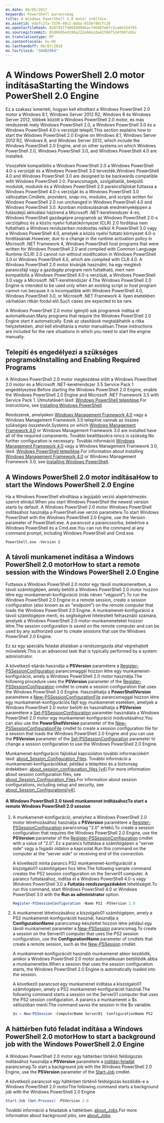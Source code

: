 ```yaml
---
ms.date: 06/05/2017
keywords: PowerShell parancsmag
title: A Windows PowerShell 2.0 motor indítása
ms.assetid: edafc2fa-7576-49c2-bbba-9336f4bcfc28
ms.openlocfilehash: 618745ff4865dd046acf46487e87c3ca0e324f95
ms.sourcegitcommit: 01d6985ed190a222e9da1da41596f524f607a5bc
ms.translationtype: MT
ms.contentlocale: hu-HU
ms.lasthandoff: 06/07/2018
ms.locfileid: "34482964"
---
```

# <a name="starting-the-windows-powershell-20-engine"></a><span data-ttu-id="4c7cc-103">A Windows PowerShell 2.0 motor indítása</span><span class="sxs-lookup"><span data-stu-id="4c7cc-103">Starting the Windows PowerShell 2.0 Engine</span></span>

<span data-ttu-id="4c7cc-104">Ez a szakasz ismerteti, hogyan kell elindítani a Windows PowerShell 2.0 motor a Windows 8.1, Windows Server 2012 R2, Windows 8 és Windows Server 2012, többek között a Windows PowerShell 2.0 motor, és más rendszerek mely Windows PowerShell 2.0, a Windows PowerShell 3.0 és a Windows PowerShell 4.0-s verzióját telepíti.</span><span class="sxs-lookup"><span data-stu-id="4c7cc-104">This section explains how to start the Windows PowerShell 2.0 Engine on Windows 8.1, Windows Server 2012 R2, Windows 8, and Windows Server 2012, which include the Windows PowerShell 2.0 Engine, and on other systems on which Windows PowerShell 2.0, Windows PowerShell 3.0, and Windows PowerShell 4.0 are installed.</span></span>

<span data-ttu-id="4c7cc-105">Visszafelé kompatibilis a Windows PowerShell 2.0 a Windows PowerShell 4.0-s verzióját és a Windows PowerShell 3.0 tervezték.</span><span class="sxs-lookup"><span data-stu-id="4c7cc-105">Windows PowerShell 4.0 and Windows PowerShell 3.0 are designed to be backwards compatible with Windows PowerShell 2.0.</span></span> <span data-ttu-id="4c7cc-106">Parancsmagok, szolgáltatók, beépülő modulok, modulok és a Windows PowerShell 2.0 parancsfájlokat futtassa a Windows PowerShell 4.0-s verzióját és a Windows PowerShell 3.0 változatlan.</span><span class="sxs-lookup"><span data-stu-id="4c7cc-106">Cmdlets, providers, snap-ins, modules, and scripts written for Windows PowerShell 2.0 run unchanged in Windows PowerShell 4.0 and Windows PowerShell 3.0.</span></span> <span data-ttu-id="4c7cc-107">Azonban módosulásának eredményeképpen a futásidejű aktiválási házirend a Microsoft .NET-keretrendszer 4-es, Windows PowerShell gazdagépre programok az Windows PowerShell 2.0-s verziójához és a közös nyelvi futtatókörnyezet (CLR) 2.0 fordítása nem futtatható a Windows rendszerben módosítás nélkül A PowerShell 3.0 vagy a Windows PowerShell 4.0, amelyek a közös nyelvi futtató környezet 4.0-s fordításának.</span><span class="sxs-lookup"><span data-stu-id="4c7cc-107">However, due to a change in the runtime activation policy in Microsoft .NET Framework 4, Windows PowerShell host programs that were written for Windows PowerShell 2.0 and compiled with Common Language Runtime (CLR) 2.0 cannot run without modification in Windows PowerShell 3.0 or Windows PowerShell 4.0, which are compiled with CLR 4.0.</span></span> <span data-ttu-id="4c7cc-108">A Windows PowerShell 2.0 motor kívánják használni, ha egy meglévő parancsfájl vagy a gazdagép program nem futtatható, mert nem kompatibilis a Windows PowerShell 4.0-s verzióját, a Windows PowerShell 3.0 vagy a Microsoft .NET-keretrendszer 4.</span><span class="sxs-lookup"><span data-stu-id="4c7cc-108">The Windows PowerShell 2.0 Engine is intended to be used only when an existing script or host program cannot run because it is incompatible with Windows PowerShell 4.0, Windows PowerShell 3.0, or Microsoft .NET Framework 4.</span></span> <span data-ttu-id="4c7cc-109">Ilyen esetekben várhatóan ritkán fordul elő.</span><span class="sxs-lookup"><span data-stu-id="4c7cc-109">Such cases are expected to be rare.</span></span>

<span data-ttu-id="4c7cc-110">A Windows PowerShell 2.0 motor igénylő sok programok indítsa el automatikusan.</span><span class="sxs-lookup"><span data-stu-id="4c7cc-110">Many programs that require the Windows PowerShell 2.0 Engine start it automatically.</span></span> <span data-ttu-id="4c7cc-111">Ezek az utasítások megtalálhatók a ritka helyzetekben, ahol kell elindítania a motor manuálisan.</span><span class="sxs-lookup"><span data-stu-id="4c7cc-111">These instructions are included for the rare situations in which you need to start the engine manually.</span></span>

## <a name="installing-and-enabling-required-programs"></a><span data-ttu-id="4c7cc-112">Telepíti és engedélyezi a szükséges programok</span><span class="sxs-lookup"><span data-stu-id="4c7cc-112">Installing and Enabling Required Programs</span></span>

<span data-ttu-id="4c7cc-113">A Windows PowerShell 2.0 motor megkezdése előtt a Windows PowerShell 2.0 motor és a Microsoft .NET-keretrendszer 3.5 Service Pack 1 engedélyezése.</span><span class="sxs-lookup"><span data-stu-id="4c7cc-113">Before starting the Windows PowerShell 2.0 Engine, enable the Windows PowerShell 2.0 Engine and Microsoft .NET Framework 3.5 with Service Pack 1.</span></span> <span data-ttu-id="4c7cc-114">Útmutatásért lásd: [Windows PowerShell telepítése](Installing-Windows-PowerShell.md).</span><span class="sxs-lookup"><span data-stu-id="4c7cc-114">For instructions, see [Installing Windows PowerShell](Installing-Windows-PowerShell.md).</span></span>

<span data-ttu-id="4c7cc-115">Rendszerek, amelyeken [Windows Management Framework 4.0](http://go.microsoft.com/fwlink/?LinkID=293881) vagy a Windows Management Framework 3.0 telepítve vannak az összes szükséges összetevőt.</span><span class="sxs-lookup"><span data-stu-id="4c7cc-115">Systems on which [Windows Management Framework 4.0](http://go.microsoft.com/fwlink/?LinkID=293881) or Windows Management Framework 3.0 are installed have all of the required components.</span></span> <span data-ttu-id="4c7cc-116">További beállításokra nincs is szükség.</span><span class="sxs-lookup"><span data-stu-id="4c7cc-116">No further configuration is necessary.</span></span> <span data-ttu-id="4c7cc-117">További információ [Windows Management Framework 4.0](http://go.microsoft.com/fwlink/?LinkID=293881) vagy a Windows Management Framework 3.0, lásd: [Windows PowerShell telepítése](Installing-Windows-PowerShell.md).</span><span class="sxs-lookup"><span data-stu-id="4c7cc-117">For information about installing [Windows Management Framework 4.0](http://go.microsoft.com/fwlink/?LinkID=293881) or Windows Management Framework 3.0, see [Installing Windows PowerShell](Installing-Windows-PowerShell.md).</span></span>

## <a name="how-to-start-the-windows-powershell-20-engine"></a><span data-ttu-id="4c7cc-118">A Windows PowerShell 2.0 motor indítása</span><span class="sxs-lookup"><span data-stu-id="4c7cc-118">How to start the Windows PowerShell 2.0 Engine</span></span>

<span data-ttu-id="4c7cc-119">Ha a Windows PowerShell elindítása a legújabb verzió alapértelmezés szerint elindul.</span><span class="sxs-lookup"><span data-stu-id="4c7cc-119">When you start Windows PowerShell the newest version starts by default.</span></span> <span data-ttu-id="4c7cc-120">A Windows PowerShell 2.0 motor Windows PowerShell indításához használja a PowerShell.exe verzió paramétere.</span><span class="sxs-lookup"><span data-stu-id="4c7cc-120">To start Windows PowerShell with the Windows PowerShell 2.0 Engine, use the Version parameter of PowerShell.exe.</span></span> <span data-ttu-id="4c7cc-121">A parancsot a parancssorba, beleértve a Windows PowerShell és a Cmd.exe.</span><span class="sxs-lookup"><span data-stu-id="4c7cc-121">You can run the command at any command prompt, including Windows PowerShell and Cmd.exe.</span></span>

```
PowerShell.exe -Version 2
```

## <a name="how-to-start-a-remote-session-with-the-windows-powershell-20-engine"></a><span data-ttu-id="4c7cc-122">A távoli munkamenet indítása a Windows PowerShell 2.0 motor</span><span class="sxs-lookup"><span data-stu-id="4c7cc-122">How to start a remote session with the Windows PowerShell 2.0 Engine</span></span>

<span data-ttu-id="4c7cc-123">Futtassa a Windows PowerShell 2.0 motor egy távoli munkamenetben, a távoli számítógépen, amely betölti a Windows PowerShell 2.0 motor hozzon létre egy munkamenet-konfiguráció (más néven "végpont").</span><span class="sxs-lookup"><span data-stu-id="4c7cc-123">To run the Windows PowerShell 2.0 Engine in a remote session, create a session configuration (also known as an "endpoint") on the remote computer that loads the Windows PowerShell 2.0 Engine.</span></span> <span data-ttu-id="4c7cc-124">A munkamenet-konfiguráció a távoli számítógépre menti, és segítségével hitelesített felhasználó számára, amelyek a Windows PowerShell 2.0 motor-munkameneteket hozzon létre.</span><span class="sxs-lookup"><span data-stu-id="4c7cc-124">The session configuration is saved on the remote computer and can be used by any authorized user to create sessions that use the Windows PowerShell 2.0 Engine.</span></span>

<span data-ttu-id="4c7cc-125">Ez az egy speciális feladat általában a rendszergazda által végrehajtott műveletek.</span><span class="sxs-lookup"><span data-stu-id="4c7cc-125">This is an advanced task that is typically performed by a system administrator.</span></span>

<span data-ttu-id="4c7cc-126">A következő eljárás használja a **PSVersion** paramétere a [Register-PSSessionConfiguration](https://technet.microsoft.com/library/e9152ae2-bd6d-4056-9bc7-dc1893aa29ea) parancsmaggal hozzon létre egy munkamenet-konfiguráció, amely a Windows PowerShell 2.0 motor használja.</span><span class="sxs-lookup"><span data-stu-id="4c7cc-126">The following procedure uses the **PSVersion** parameter of the [Register-PSSessionConfiguration](https://technet.microsoft.com/library/e9152ae2-bd6d-4056-9bc7-dc1893aa29ea) cmdlet to create a session configuration that uses the Windows PowerShell 2.0 Engine.</span></span> <span data-ttu-id="4c7cc-127">Használhatja a **PowerShellVersion** paramétere a [New-PSSessionConfigurationFile](https://technet.microsoft.com/library/5f3e3633-6e90-479c-aea9-ba45a1954866) parancsmaggal hozzon létre egy munkamenet-konfigurációs fájlt egy munkamenet esetében, amelyek a Windows PowerShell 2.0 motor betölti és használhatja a **PSVersion** paramétere a [Set-PSSessionConfiguration](https://technet.microsoft.com/library/b21fbad3-1759-4260-b206-dcb8431cd6ea) paraméter használata a Windows PowerShell 2.0 motor egy munkamenet-konfiguráció módosításához.</span><span class="sxs-lookup"><span data-stu-id="4c7cc-127">You can also use the **PowerShellVersion** parameter of the [New-PSSessionConfigurationFile](https://technet.microsoft.com/library/5f3e3633-6e90-479c-aea9-ba45a1954866) cmdlet to create a session configuration file for a session that loads the Windows PowerShell 2.0 Engine and you can use the **PSVersion** parameter of the [Set-PSSessionConfiguration](https://technet.microsoft.com/library/b21fbad3-1759-4260-b206-dcb8431cd6ea) parameter to change a session configuration to use the Windows PowerShell 2.0 Engine.</span></span>

<span data-ttu-id="4c7cc-128">Munkamenet-konfiguráció fájlokkal kapcsolatos további információkért lásd: [about_Session_Configuration_Files](https://technet.microsoft.com/library/c7217447-1ebf-477b-a8ef-4dbe9a1473b8). További információ a munkamenet-konfigurációkkal, például a telepítési és a biztonság érdekében: [about_session_configuration_files [v4]](https://technet.microsoft.com/library/a2fbe12a-350c-4d04-be50-24102824e3ab).</span><span class="sxs-lookup"><span data-stu-id="4c7cc-128">For more information about session configuration files, see [about_Session_Configuration_Files](https://technet.microsoft.com/library/c7217447-1ebf-477b-a8ef-4dbe9a1473b8).For information about session configurations, including setup and security, see [about_Session_Configurations[v4]](https://technet.microsoft.com/library/a2fbe12a-350c-4d04-be50-24102824e3ab).</span></span>

#### <a name="to-start-a-remote-windows-powershell-20-session"></a><span data-ttu-id="4c7cc-129">A Windows PowerShell 2.0 távoli munkamenet indításához</span><span class="sxs-lookup"><span data-stu-id="4c7cc-129">To start a remote Windows PowerShell 2.0 session</span></span>

1. <span data-ttu-id="4c7cc-130">A munkamenet-konfiguráció, amelyhez a Windows PowerShell 2.0 motor létrehozásához használja a **PSVersion** paramétere a [Register-PSSessionConfiguration](https://technet.microsoft.com/library/e9152ae2-bd6d-4056-9bc7-dc1893aa29ea) parancsmag "2.0" értékű.</span><span class="sxs-lookup"><span data-stu-id="4c7cc-130">To create a session configuration that requires the Windows PowerShell 2.0 Engine, use the **PSVersion** parameter of the [Register-PSSessionConfiguration](https://technet.microsoft.com/library/e9152ae2-bd6d-4056-9bc7-dc1893aa29ea) cmdlet with a value of "2.0".</span></span> <span data-ttu-id="4c7cc-131">Ez a parancs futtatása a számítógépen a "server side" vagy a fogadó oldalon a kapcsolat.</span><span class="sxs-lookup"><span data-stu-id="4c7cc-131">Run this command on the computer at the "server side" or receiving end of the connection.</span></span>

   <span data-ttu-id="4c7cc-132">A következő minta parancs PS2 munkamenet-konfigurációt a kiszolgalo01 számítógépen hoz létre.</span><span class="sxs-lookup"><span data-stu-id="4c7cc-132">The following sample command creates the PS2 session configuration on the Server01 computer.</span></span> <span data-ttu-id="4c7cc-133">A parancs futtatásához, indítsa el a Windows PowerShell 4.0-s vagy Windows PowerShell 3.0 a **Futtatás rendszergazdaként** lehetőséget.</span><span class="sxs-lookup"><span data-stu-id="4c7cc-133">To run this command, start Windows PowerShell 4.0 or Windows PowerShell 3.0 with the **Run as administrator** option.</span></span>

   ```powershell
   Register-PSSessionConfiguration -Name PS2 -PSVersion 2.0
   ```

2. <span data-ttu-id="4c7cc-134">A munkamenet létrehozásához a kiszolgalo01 számítógépen, amely a PS2 munkamenet-konfigurációt használ, használja a **ConfigurationName** parancsmag-készlettel hozzon létre például egy távoli munkamenet paraméter a [New-PSSession](https://technet.microsoft.com/library/76f6628c-054c-4eda-ba7a-a6f28daaa26f) parancsmag.</span><span class="sxs-lookup"><span data-stu-id="4c7cc-134">To create a session on the Server01 computer that uses the PS2 session configuration, use the **ConfigurationName** parameter of cmdlets that create a remote session, such as the [New-PSSession](https://technet.microsoft.com/library/76f6628c-054c-4eda-ba7a-a6f28daaa26f) cmdlet.</span></span>

   <span data-ttu-id="4c7cc-135">A munkamenet-konfigurációt használó munkamenet akkor kezdődik, amikor a Windows PowerShell 2.0 motor automatikusan betöltődik abba a munkamenetbe.</span><span class="sxs-lookup"><span data-stu-id="4c7cc-135">When a session that uses the session configuration starts, the Windows PowerShell 2.0 Engine is automatically loaded into the session.</span></span>

   <span data-ttu-id="4c7cc-136">A következő parancsot egy munkamenet indítása a kiszolgalo01 számítógépen, amely a PS2 munkamenet-konfigurációt használ.</span><span class="sxs-lookup"><span data-stu-id="4c7cc-136">The following command starts a session on the Server01 computer that uses the PS2 session configuration.</span></span> <span data-ttu-id="4c7cc-137">A parancs a munkamenet a $s változóban menti.</span><span class="sxs-lookup"><span data-stu-id="4c7cc-137">The command saves the session in the $s variable.</span></span>

   ```powershell
   $s = New-PSSession -ComputerName Server01 -ConfigurationName PS2
   ```

## <a name="how-to-start-a-background-job-with-the-windows-powershell-20-engine"></a><span data-ttu-id="4c7cc-138">A háttérben futó feladat indítása a Windows PowerShell 2.0 motor</span><span class="sxs-lookup"><span data-stu-id="4c7cc-138">How to start a background job with the Windows PowerShell 2.0 Engine</span></span>

<span data-ttu-id="4c7cc-139">A Windows PowerShell 2.0 motor egy háttérben történő feldolgozás indításához használja a **PSVersion** paramétere a [indítási-feladat](https://technet.microsoft.com/library/2bc04935-0deb-4ec0-b856-d7290cca6442) parancsmag.</span><span class="sxs-lookup"><span data-stu-id="4c7cc-139">To start a background job with the Windows PowerShell 2.0 Engine, use the **PSVersion** parameter of the [Start-Job](https://technet.microsoft.com/library/2bc04935-0deb-4ec0-b856-d7290cca6442) cmdlet.</span></span>

<span data-ttu-id="4c7cc-140">A következő parancsot egy háttérben történő feldolgozás kezdődik-e a Windows PowerShell 2.0 motor</span><span class="sxs-lookup"><span data-stu-id="4c7cc-140">The following command starts a background job with the Windows PowerShell 2.0 Engine</span></span>

```powershell
Start-Job {Get-Process} -PSVersion 2.0
```

<span data-ttu-id="4c7cc-141">További információ a feladatok a háttérben: [about_Jobs](/powershell/module/microsoft.powershell.core/about/about_jobs).</span><span class="sxs-lookup"><span data-stu-id="4c7cc-141">For more information about background jobs, see [about_Jobs](/powershell/module/microsoft.powershell.core/about/about_jobs).</span></span>